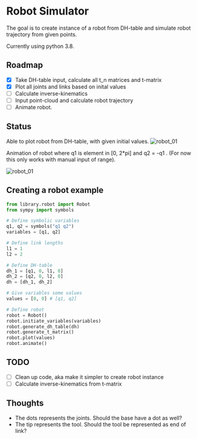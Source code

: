 # Robot Simulator
The goal is to create instance of a robot from DH-table and simulate robot trajectory from given points.

Currently using python 3.8.

## Roadmap

-[x] Take DH-table input, calculate all t_n matrices and t-matrix 
-[x] Plot all joints and links based on inital values 
-[ ] Calculate inverse-kinematics 
-[ ] Input point-cloud and calculate robot trajectory 
-[ ] Animate robot.

## Status
Able to plot robot from DH-table, with given initial values.
![robot_01](https://github.com/martinmaeland/Robot_Simulator/blob/master/media/robot_01.png)

Animation of robot where q1 is element in [0, 2*pi] and q2 = -q1 . (For now this only works with manual input of range).

![robot_01](https://github.com/martinmaeland/Robot_Simulator/blob/master/media/robot_01.gif)

## Creating a robot example

```python
from library.robot import Robot
from sympy import symbols

# Define symbolic variables
q1, q2 = symbols("q1 q2")
variables = [q1, q2]

# Define link lengths
l1 = 1
l2 = 2

# Define DH-table
dh_1 = [q1, 0, l1, 0]
dh_2 = [q2, 0, l2, 0]
dh = [dh_1, dh_2]

# Give variables some values
values = [0, 0] # [q1, q2]

# Define robot
robot = Robot()
robot.initiate_variables(variables)
robot.generate_dh_table(dh)
robot.generate_t_matrix()
robot.plot(values)
robot.animate()
```

## TODO
-[ ] Clean up code, aka make it simpler to create robot instance
-[ ] Calculate inverse-kinematics from t-matrix

## Thoughts
* The dots represents the joints. Should the base have a dot as well?
* The tip represents the tool. Should the tool be represented as end of link?


